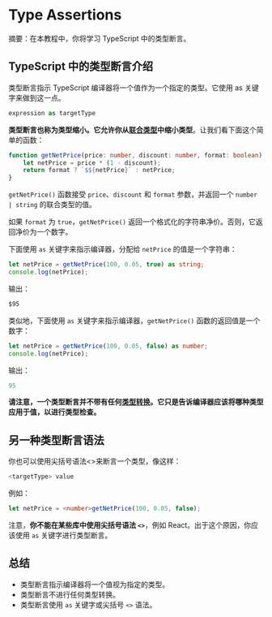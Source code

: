 # Type Assertions

摘要：在本教程中，你将学习 TypeScript 中的类型断言。

## TypeScript 中的类型断言介绍

类型断言指示 TypeScript 编译器将一个值作为一个指定的类型。它使用 as 关键字来做到这一点。

```ts
expression as targetType
```

**类型断言也称为类型缩小。它允许你从[联合类型](../basis-types/union-type)中缩小类型**。让我们看下面这个简单的函数：

```ts
function getNetPrice(price: number, discount: number, format: boolean): number | string {
    let netPrice = price * (1 - discount);
    return format ? `$${netPrice}` : netPrice;
}
```

`getNetPrice()` 函数接受 `price`、`discount` 和 `format` 参数，并返回一个 `number | string` 的联合类型的值。

如果 `format` 为 `true`，`getNetPrice()` 返回一个格式化的字符串净价。否则，它返回净价为一个数字。

下面使用 `as` 关键字来指示编译器，分配给 `netPrice` 的值是一个字符串：

```ts
let netPrice = getNetPrice(100, 0.05, true) as string;
console.log(netPrice);
```

输出：

```ts
$95
```

类似地，下面使用 `as` 关键字来指示编译器，`getNetPrice()` 函数的返回值是一个数字：

```ts
let netPrice = getNetPrice(100, 0.05, false) as number;
console.log(netPrice);
```

输出：

```ts
95
```

**请注意，一个类型断言并不带有任何[类型转换](./type-casting)。它只是告诉编译器应该将哪种类型应用于值，以进行类型检查。**

## 另一种类型断言语法

你也可以使用尖括号语法<>来断言一个类型，像这样：

```ts
<targetType> value
```

例如：

```ts
let netPrice = <number>getNetPrice(100, 0.05, false);
```

注意，**你不能在某些库中使用尖括号语法 `<>`**，例如 React。出于这个原因，你应该使用 `as` 关键字进行类型断言。

## 总结

- 类型断言指示编译器将一个值视为指定的类型。
- 类型断言不进行任何类型转换。
- 类型断言使用 `as` 关键字或尖括号 `<>` 语法。
